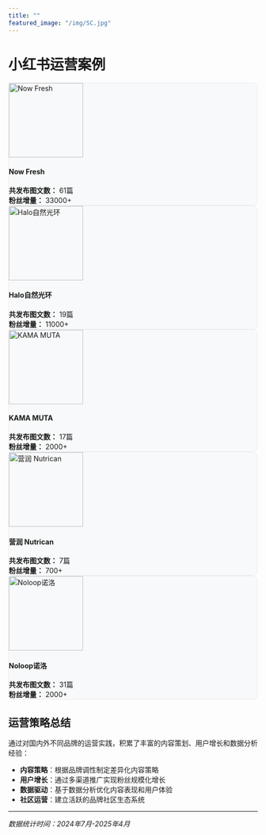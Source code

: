 ```yaml
---
title: ""
featured_image: "/img/SC.jpg"
---
```


# 小红书运营案例

<div class="container mt-5">

<!-- 品牌1: Now Fresh -->
<div class="row align-items-center mb-5 p-4" style="border: 1px solid #e9ecef; border-radius: 10px; background-color: #f8f9fa;">
  <div class="col-md-3 text-center">
    <img src="/myblog/brands/now.jpg" alt="Now Fresh" 
         class="rounded-circle" 
         style="width: 150px; height: 150px; object-fit: cover;">
  </div>
  <div class="col-md-9">
    <h4 class="text-primary mb-3">Now Fresh</h4>
    <div class="row">
      <div class="col-md-6">
        <div class="d-flex align-items-center mb-2">
          <i class="fas fa-file-alt text-primary me-2"></i>
          <span><strong>共发布图文数：</strong> <span class="text-primary">61篇</span></span>
        </div>
      </div>
      <div class="col-md-6">
        <div class="d-flex align-items-center mb-2">
          <i class="fas fa-users text-primary me-2"></i>
          <span><strong>粉丝增量：</strong> <span class="text-primary">33000+</span></span>
        </div>
      </div>
    </div>
  </div>
</div>

<!-- 品牌2: Halo -->
<div class="row align-items-center mb-5 p-4" style="border: 1px solid #e9ecef; border-radius: 10px; background-color: #f8f9fa;">
  <div class="col-md-3 text-center">
    <img src="/myblog/brands/halo.jpg" alt="Halo自然光环" 
         class="rounded-circle" 
         style="width: 150px; height: 150px; object-fit: cover;">
  </div>
  <div class="col-md-9">
    <h4 class="text-primary mb-3">Halo自然光环</h4>
    <div class="row">
      <div class="col-md-6">
        <div class="d-flex align-items-center mb-2">
          <i class="fas fa-file-alt text-primary me-2"></i>
          <span><strong>共发布图文数：</strong> <span class="text-primary">19篇</span></span>
        </div>
      </div>
      <div class="col-md-6">
        <div class="d-flex align-items-center mb-2">
          <i class="fas fa-users text-primary me-2"></i>
          <span><strong>粉丝增量：</strong> <span class="text-primary">11000+</span></span>
        </div>
      </div>
    </div>
  </div>
</div>

<!-- 品牌3: KAMA MUTA -->
<div class="row align-items-center mb-5 p-4" style="border: 1px solid #e9ecef; border-radius: 10px; background-color: #f8f9fa;">
  <div class="col-md-3 text-center">
    <img src="/myblog/brands/km.jpg" alt="KAMA MUTA" 
         class="rounded-circle" 
         style="width: 150px; height: 150px; object-fit: cover;">
  </div>
  <div class="col-md-9">
    <h4 class="text-primary mb-3">KAMA MUTA</h4>
    <div class="row">
      <div class="col-md-6">
        <div class="d-flex align-items-center mb-2">
          <i class="fas fa-file-alt text-primary me-2"></i>
          <span><strong>共发布图文数：</strong> <span class="text-primary">17篇</span></span>
        </div>
      </div>
      <div class="col-md-6">
        <div class="d-flex align-items-center mb-2">
          <i class="fas fa-users text-primary me-2"></i>
          <span><strong>粉丝增量：</strong> <span class="text-primary">2000+</span></span>
        </div>
      </div>
    </div>
  </div>
</div>

<!-- 品牌4: 营润 Nutrican -->
<div class="row align-items-center mb-5 p-4" style="border: 1px solid #e9ecef; border-radius: 10px; background-color: #f8f9fa;">
  <div class="col-md-3 text-center">
    <img src="/myblog/brands/yr.jpg" alt="营润 Nutrican" 
         class="rounded-circle" 
         style="width: 150px; height: 150px; object-fit: cover;">
  </div>
  <div class="col-md-9">
    <h4 class="text-primary mb-3">营润 Nutrican</h4>
    <div class="row">
      <div class="col-md-6">
        <div class="d-flex align-items-center mb-2">
          <i class="fas fa-file-alt text-primary me-2"></i>
          <span><strong>共发布图文数：</strong> <span class="text-primary">7篇</span></span>
        </div>
      </div>
      <div class="col-md-6">
        <div class="d-flex align-items-center mb-2">
          <i class="fas fa-users text-primary me-2"></i>
          <span><strong>粉丝增量：</strong> <span class="text-primary">700+</span></span>
        </div>
      </div>
    </div>
  </div>
</div>

<!-- 品牌5: Noloop -->
<div class="row align-items-center mb-5 p-4" style="border: 1px solid #e9ecef; border-radius: 10px; background-color: #f8f9fa;">
  <div class="col-md-3 text-center">
    <img src="/myblog/brands/np.jpg" alt="Noloop诺洛" 
         class="rounded-circle" 
         style="width: 150px; height: 150px; object-fit: cover;">
  </div>
  <div class="col-md-9">
    <h4 class="text-primary mb-3">Noloop诺洛</h4>
    <div class="row">
      <div class="col-md-6">
        <div class="d-flex align-items-center mb-2">
          <i class="fas fa-file-alt text-primary me-2"></i>
          <span><strong>共发布图文数：</strong> <span class="text-primary">31篇</span></span>
        </div>
      </div>
      <div class="col-md-6">
        <div class="d-flex align-items-center mb-2">
          <i class="fas fa-users text-primary me-2"></i>
          <span><strong>粉丝增量：</strong> <span class="text-primary">2000+</span></span>
        </div>
      </div>
    </div>
  </div>
</div>

</div>

## 运营策略总结

通过对国内外不同品牌的运营实践，积累了丰富的内容策划、用户增长和数据分析经验：

- **内容策略**：根据品牌调性制定差异化内容策略
- **用户增长**：通过多渠道推广实现粉丝规模化增长
- **数据驱动**：基于数据分析优化内容表现和用户体验
- **社区运营**：建立活跃的品牌社区生态系统

---

*数据统计时间：2024年7月-2025年4月*